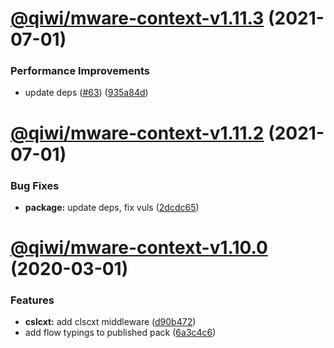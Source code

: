# [@qiwi/mware-context-v1.11.3](https://github.com/qiwi/mware/compare/v1.11.2...v1.11.3) (2021-07-01)


### Performance Improvements

* update deps ([#63](https://github.com/qiwi/mware/issues/63)) ([935a84d](https://github.com/qiwi/mware/commit/935a84db3c8c74e6fec08f2332c544c6ce362995))

# [@qiwi/mware-context-v1.11.2](https://github.com/qiwi/mware/compare/v1.11.1...v1.11.2) (2021-07-01)


### Bug Fixes

* **package:** update deps, fix vuls ([2dcdc65](https://github.com/qiwi/mware/commit/2dcdc65ba05ce3779a8451302e988a1bf22aeb1b))

# [@qiwi/mware-context-v1.10.0](https://github.com/qiwi/mware/compare/v1.9.0...v1.10.0) (2020-03-01)


### Features

* **cslcxt:** add clscxt middleware ([d90b472](https://github.com/qiwi/mware/commit/d90b4723491a7dae3cfc90830bf6a275769de46a))
* add flow typings to published pack ([6a3c4c6](https://github.com/qiwi/mware/commit/6a3c4c65400d0673dda1daa173df60436525e75f))
